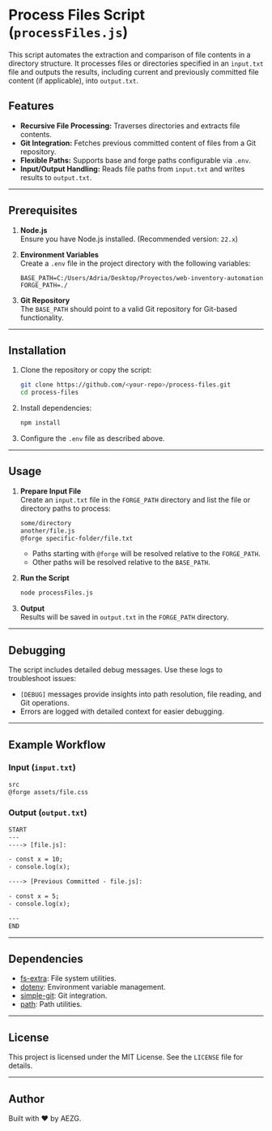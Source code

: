 
# Process Files Script (`processFiles.js`)

This script automates the extraction and comparison of file contents in a directory structure. It processes files or directories specified in an `input.txt` file and outputs the results, including current and previously committed file content (if applicable), into `output.txt`.

## Features
- **Recursive File Processing:** Traverses directories and extracts file contents.
- **Git Integration:** Fetches previous committed content of files from a Git repository.
- **Flexible Paths:** Supports base and forge paths configurable via `.env`.
- **Input/Output Handling:** Reads file paths from `input.txt` and writes results to `output.txt`.

---

## Prerequisites

1. **Node.js**  
   Ensure you have Node.js installed. (Recommended version: `22.x`)

2. **Environment Variables**  
   Create a `.env` file in the project directory with the following variables:
   ```env
   BASE_PATH=C:/Users/Adria/Desktop/Proyectos/web-inventory-automation
   FORGE_PATH=./
   ```

3. **Git Repository**  
   The `BASE_PATH` should point to a valid Git repository for Git-based functionality.

---

## Installation

1. Clone the repository or copy the script:
   ```bash
   git clone https://github.com/<your-repo>/process-files.git
   cd process-files
   ```

2. Install dependencies:
   ```bash
   npm install
   ```

3. Configure the `.env` file as described above.

---

## Usage

1. **Prepare Input File**  
   Create an `input.txt` file in the `FORGE_PATH` directory and list the file or directory paths to process:
   ```txt
   some/directory
   another/file.js
   @forge specific-folder/file.txt
   ```

   - Paths starting with `@forge` will be resolved relative to the `FORGE_PATH`.
   - Other paths will be resolved relative to the `BASE_PATH`.

2. **Run the Script**
   ```bash
   node processFiles.js
   ```

3. **Output**  
   Results will be saved in `output.txt` in the `FORGE_PATH` directory.

---

## Debugging

The script includes detailed debug messages. Use these logs to troubleshoot issues:
- `[DEBUG]` messages provide insights into path resolution, file reading, and Git operations.
- Errors are logged with detailed context for easier debugging.

---

## Example Workflow

### Input (`input.txt`)
```txt
src
@forge assets/file.css
```

### Output (`output.txt`)
```txt
START
---
----> [file.js]:

- const x = 10;
- console.log(x);

----> [Previous Committed - file.js]:

- const x = 5;
- console.log(x);

---
END
```

---

## Dependencies

- [fs-extra](https://www.npmjs.com/package/fs-extra): File system utilities.
- [dotenv](https://www.npmjs.com/package/dotenv): Environment variable management.
- [simple-git](https://www.npmjs.com/package/simple-git): Git integration.
- [path](https://nodejs.org/api/path.html): Path utilities.

---

## License

This project is licensed under the MIT License. See the `LICENSE` file for details.

---

## Author

Built with ❤️ by AEZG.
